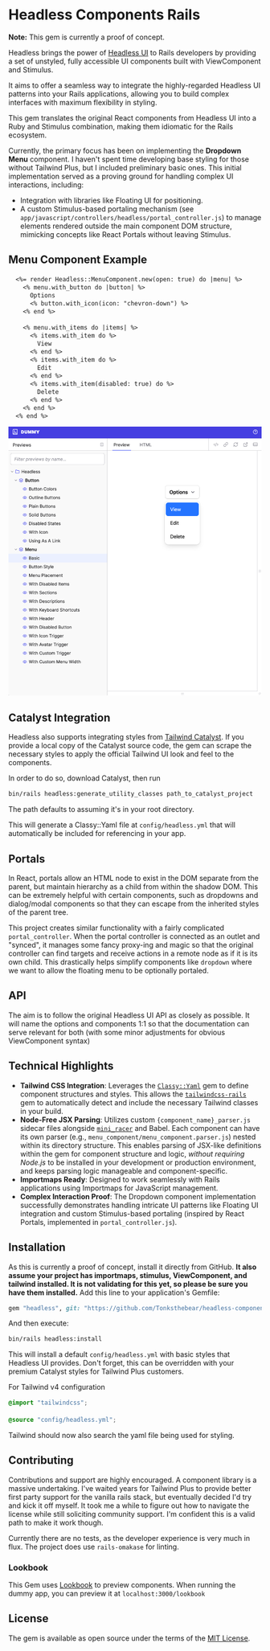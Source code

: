 # Headless Components Rails

**Note:** This gem is currently a proof of concept.

Headless brings the power of [Headless UI](https://headlessui.com) to Rails developers by providing a set of unstyled, fully accessible UI components built with ViewComponent and Stimulus.

It aims to offer a seamless way to integrate the highly-regarded Headless UI patterns into your Rails applications, allowing you to build complex interfaces with maximum flexibility in styling.

This gem translates the original React components from Headless UI into a Ruby and Stimulus combination, making them idiomatic for the Rails ecosystem.

Currently, the primary focus has been on implementing the **Dropdown Menu** component. I haven't spent time developing base styling for those without Tailwind Plus, but I included preliminary basic ones. This initial implementation served as a proving ground for handling complex UI interactions, including:
*   Integration with libraries like Floating UI for positioning.
*   A custom Stimulus-based portaling mechanism (see `app/javascript/controllers/headless/portal_controller.js`) to manage elements rendered outside the main component DOM structure, mimicking concepts like React Portals without leaving Stimulus.

## Menu Component Example
```erb
  <%= render Headless::MenuComponent.new(open: true) do |menu| %>
    <% menu.with_button do |button| %>
      Options
      <% button.with_icon(icon: "chevron-down") %>
    <% end %>

    <% menu.with_items do |items| %>
      <% items.with_item do %>
        View
      <% end %>
      <% items.with_item do %>
        Edit
      <% end %>
      <% items.with_item(disabled: true) do %>
        Delete
      <% end %>
    <% end %>
  <% end %>
```
![Menu Component](docs/images/menu_component_1.png)


## Catalyst Integration

Headless also supports integrating styles from [Tailwind Catalyst](https://catalyst.tailwindui.com/). If you provide a local copy of the Catalyst source code, the gem can scrape the necessary styles to apply the official Tailwind UI look and feel to the components.

In order to do so, download Catalyst, then run
```bash
bin/rails headless:generate_utility_classes path_to_catalyst_project
```
The path defaults to assuming it's in your root directory.

This will generate a Classy::Yaml file at `config/headless.yml` that will automatically be included for referencing in your app.

## Portals
In React, portals allow an HTML node to exist in the DOM separate from the parent, but maintain hierarchy as a child from within the shadow DOM. This can be extremely helpful with certain components, such as dropdowns and dialog/modal components so that they can escape from the inherited styles of the parent tree.

This project creates similar functionality with a fairly complicated `portal_controller`. When the portal controller is connected as an outlet and "synced", it manages some fancy proxy-ing and magic so that the original controller can find targets and receive actions in a remote node as if it is its own child. This drastically helps simplify components like `dropdown` where we want to allow the floating menu to be optionally portaled. 


## API
The aim is to follow the original Headless UI API as closely as possible. It will name the options and components 1:1 so that the documentation can serve relevant for both (with some minor adjustments for obvious ViewComponent syntax)


## Technical Highlights

*   **Tailwind CSS Integration**: Leverages the [`Classy::Yaml`](https://github.com/Tonksthebear/classy-yaml) gem to define component structures and styles. This allows the [`tailwindcss-rails`](https://github.com/rails/tailwindcss-rails) gem to automatically detect and include the necessary Tailwind classes in your build.
*   **Node-Free JSX Parsing**: Utilizes custom `{component_name}_parser.js` sidecar files alongside [`mini_racer`](https://github.com/rubyjs/mini_racer) and Babel. Each component can have its own parser (e.g., `menu_component/menu_component.parser.js`) nested within its directory structure. This enables parsing of JSX-like definitions within the gem for component structure and logic, *without requiring Node.js* to be installed in your development or production environment, and keeps parsing logic manageable and component-specific.
*   **Importmaps Ready**: Designed to work seamlessly with Rails applications using Importmaps for JavaScript management.
*   **Complex Interaction Proof**: The Dropdown component implementation successfully demonstrates handling intricate UI patterns like Floating UI integration and custom Stimulus-based portaling (inspired by React Portals, implemented in `portal_controller.js`).

## Installation

As this is currently a proof of concept, install it directly from GitHub. **It also assume your project has importmaps, stimulus, ViewComponent, and tailwind installed. It is not validating for this yet, so please be sure you have them installed.** Add this line to your application's Gemfile:

```ruby
gem "headless", git: "https://github.com/Tonksthebear/headless-components-rails.git"
```

And then execute:
```bash
bin/rails headless:install 
```

This will install a default `config/headless.yml` with basic styles that Headless UI provides. Don't forget, this can be overridden with your premium Catalyst styles for Tailwind Plus customers.

For Tailwind v4 configuration
```css
@import "tailwindcss";

@source "config/headless.yml";
```
Tailwind should now also search the yaml file being used for styling.

## Contributing
Contributions and support are highly encouraged. A component library is a massive undertaking. I've waited years for Tailwind Plus to provide better first party support for the vanilla rails stack, but eventually decided I'd try and kick it off myself. It took me a while to figure out how to navigate the license while still soliciting community support. I'm confident this is a valid path to make it work though.

Currently there are no tests, as the developer experience is very much in flux. The project does use `rails-omakase` for linting.

### Lookbook
This Gem uses [Lookbook](https://lookbook.build) to preview components. When running the dummy app, you can preview it at `localhost:3000/lookbook`

## License
The gem is available as open source under the terms of the [MIT License](https://opensource.org/licenses/MIT).
